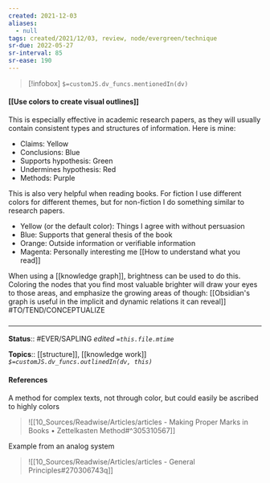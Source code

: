 ```yaml
---
created: 2021-12-03 
aliases:
  - null
tags: created/2021/12/03, review, node/evergreen/technique 
sr-due: 2022-05-27
sr-interval: 85
sr-ease: 190
---
```

> [!infobox]
`$=customJS.dv_funcs.mentionedIn(dv)`

#### [[Use colors to create visual outlines]] 

This is especially effective in academic research papers, as they will usually contain consistent types and structures of information. Here is mine:
- Claims: Yellow
- Conclusions: Blue
- Supports hypothesis: Green
- Undermines hypothesis: Red
- Methods: Purple

This is also very helpful when reading books. For fiction I use different colors for different themes, but for non-fiction I do something similar to research papers.
- Yellow (or the default color): Things I agree with without persuasion
- Blue: Supports that general thesis of the book 
- Orange: Outside information or verifiable information
- Magenta: Personally interesting me
[[How to understand what you read]]

When using a [[knowledge graph]], brightness can be used to do this. Coloring the nodes that you find most valuable brighter will draw your eyes to those areas, and emphasize the growing areas of though: [[Obsidian's graph is useful in the implicit and dynamic relations it can reveal]] #TO/TEND/CONCEPTUALIZE 
### <hr class="footnote"/>

**Status**:: #EVER/SAPLING 
*edited `=this.file.mtime`*

**Topics**:: [[structure]], [[knowledge work]]
*`$=customJS.dv_funcs.outlinedIn(dv, this)`*

#### References

A method for complex texts, not through color, but could easily be ascribed to highly colors
> ![[10_Sources/Readwise/Articles/articles - Making Proper Marks in Books • Zettelkasten Method#^305310567]]

Example from an analog system 
> ![[10_Sources/Readwise/Articles/articles - General Principles#270306743q]]

